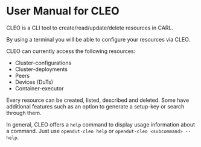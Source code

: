 # User Manual for CLEO

CLEO is a CLI tool to create/read/update/delete resources in CARL.

By using a terminal you will be able to configure your resources via CLEO.

CLEO can currently access the following resources:
- Cluster-configurations
- Cluster-deployments 
- Peers
- Devices (DuTs)
- Container-executor

Every resource can be created, listed, described and deleted.
Some have additional features such as an option to generate a setup-key or search through them.

In general, CLEO offers a `help` command to display usage information about a command. Just use `opendut-cleo help` or `opendut-cleo <subcommand> --help`.
